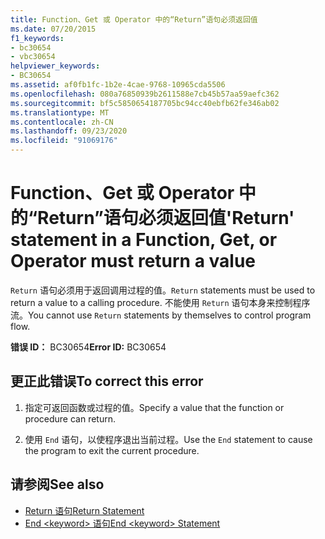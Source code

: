 ```yaml
---
title: Function、Get 或 Operator 中的“Return”语句必须返回值
ms.date: 07/20/2015
f1_keywords:
- bc30654
- vbc30654
helpviewer_keywords:
- BC30654
ms.assetid: af0fb1fc-1b2e-4cae-9768-10965cda5506
ms.openlocfilehash: 080a76850939b2611588e7cb45b57aa59aefc362
ms.sourcegitcommit: bf5c5850654187705bc94cc40ebfb62fe346ab02
ms.translationtype: MT
ms.contentlocale: zh-CN
ms.lasthandoff: 09/23/2020
ms.locfileid: "91069176"
---
```

# <a name="return-statement-in-a-function-get-or-operator-must-return-a-value"></a><span data-ttu-id="d8b80-102">Function、Get 或 Operator 中的“Return”语句必须返回值</span><span class="sxs-lookup"><span data-stu-id="d8b80-102">'Return' statement in a Function, Get, or Operator must return a value</span></span>

<span data-ttu-id="d8b80-103">`Return` 语句必须用于返回调用过程的值。</span><span class="sxs-lookup"><span data-stu-id="d8b80-103">`Return` statements must be used to return a value to a calling procedure.</span></span> <span data-ttu-id="d8b80-104">不能使用 `Return` 语句本身来控制程序流。</span><span class="sxs-lookup"><span data-stu-id="d8b80-104">You cannot use `Return` statements by themselves to control program flow.</span></span>  
  
 <span data-ttu-id="d8b80-105">**错误 ID：** BC30654</span><span class="sxs-lookup"><span data-stu-id="d8b80-105">**Error ID:** BC30654</span></span>  
  
## <a name="to-correct-this-error"></a><span data-ttu-id="d8b80-106">更正此错误</span><span class="sxs-lookup"><span data-stu-id="d8b80-106">To correct this error</span></span>  
  
1. <span data-ttu-id="d8b80-107">指定可返回函数或过程的值。</span><span class="sxs-lookup"><span data-stu-id="d8b80-107">Specify a value that the function or procedure can return.</span></span>  
  
2. <span data-ttu-id="d8b80-108">使用 `End` 语句，以使程序退出当前过程。</span><span class="sxs-lookup"><span data-stu-id="d8b80-108">Use the `End` statement to cause the program to exit the current procedure.</span></span>  
  
## <a name="see-also"></a><span data-ttu-id="d8b80-109">请参阅</span><span class="sxs-lookup"><span data-stu-id="d8b80-109">See also</span></span>

- [<span data-ttu-id="d8b80-110">Return 语句</span><span class="sxs-lookup"><span data-stu-id="d8b80-110">Return Statement</span></span>](../language-reference/statements/return-statement.md)
- [<span data-ttu-id="d8b80-111">End \<keyword> 语句</span><span class="sxs-lookup"><span data-stu-id="d8b80-111">End \<keyword> Statement</span></span>](../language-reference/statements/end-keyword-statement.md)
